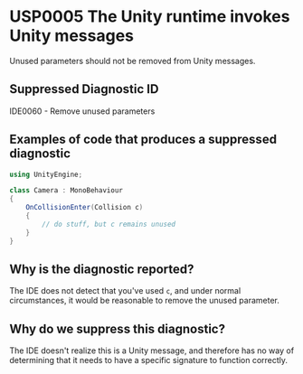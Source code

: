 # USP0005 The Unity runtime invokes Unity messages

Unused parameters should not be removed from Unity messages.

## Suppressed Diagnostic ID

IDE0060 - Remove unused parameters

## Examples of code that produces a suppressed diagnostic
```csharp
using UnityEngine;

class Camera : MonoBehaviour
{
	OnCollisionEnter(Collision c)
	{
		// do stuff, but c remains unused
	}
}
```

## Why is the diagnostic reported?

The IDE does not detect that you've used `c`, and under normal circumstances, it would be reasonable to remove the unused parameter.

## Why do we suppress this diagnostic?

The IDE doesn't realize this is a Unity message, and therefore has no way of determining that it needs to have a specific signature to function correctly.